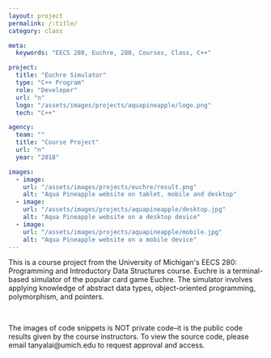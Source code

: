 ```yaml
---
layout: project
permalink: /:title/
category: class

meta:
  keywords: "EECS 280, Euchre, 280, Courses, Class, C++"

project:
  title: "Euchre Simulator"
  type: "C++ Program"
  role: "Developer"
  url: "n"
  logo: "/assets/images/projects/aquapineapple/logo.png"
  tech: "C++"

agency:
  team: ""
  title: "Course Project"
  url: "n"
  year: "2018"

images:
  - image:
    url: "/assets/images/projects/euchre/result.png"
    alt: "Aqua Pineapple website on tablet, mobile and desktop"
  - image:
    url: "/assets/images/projects/aquapineapple/desktop.jpg"
    alt: "Aqua Pineapple website on a desktop device"
  - image:
    url: "/assets/images/projects/aquapineapple/mobile.jpg"
    alt: "Aqua Pineapple website on a mobile device"
---
```

<p>This is a course project from the University of Michigan's EECS 280: Programming and Introductory Data Structures course. Euchre is a terminal-based simulator of the popular card game Euchre. The simulator involves applying knowledge of abstract data types, object-oriented programming, polymorphism, and pointers.</p>
<br>
<p>The images of code snippets is NOT private code–it is the public code results given by the course instructors. To view the source code, please email tanyalai@umich.edu to request approval and access.</p>

